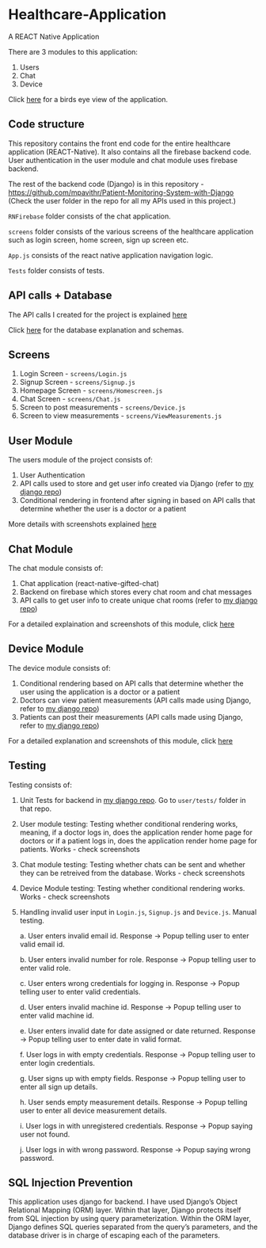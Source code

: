 # Healthcare-Application

A REACT Native Application

There are 3 modules to this application: 
1. Users
2. Chat
3. Device

Click [here](https://github.com/mpavithr/healthcare-platform/wiki/Bird's-eye-view-of-the-application) for a birds eye view of the application.

## Code structure

This repository contains the front end code for the entire healthcare application (REACT-Native). It also contains all the firebase backend code. User authentication in the user module and chat module uses firebase backend. 

The rest of the backend code (Django) is in this repository - https://github.com/mpavithr/Patient-Monitoring-System-with-Django (Check the user folder in the repo for all my APIs used in this project.)

```RNFirebase``` folder consists of the chat application.

```screens``` folder consists of the various screens of the healthcare application such as login screen, home screen, sign up screen etc.

```App.js``` consists of the react native application navigation logic.

```Tests``` folder consists of tests.

## API calls + Database

The API calls I created for the project is explained [here](https://github.com/mpavithr/healthcare-platform/wiki/API-explanation)

Click [here](https://github.com/mpavithr/healthcare-platform/wiki/Database) for the database explanation and schemas.

## Screens 

1. Login Screen - ```screens/Login.js```
2. Signup Screen - ```screens/Signup.js```
3. Homepage Screen - ```screens/Homescreen.js```
4. Chat Screen - ```screens/Chat.js```
5. Screen to post measurements - ```screens/Device.js```
6. Screen to view measurements - ```screens/ViewMeasurements.js```

## User Module

The users module of the project consists of:
1. User Authentication
2. API calls used to store and get user info created via Django (refer to [my django repo](https://github.com/mpavithr/Patient-Monitoring-System-with-Django))
3. Conditional rendering in frontend after signing in based on API calls that determine whether the user is a doctor or a patient 

More details with screenshots explained [here](https://github.com/mpavithr/healthcare-platform/wiki/Users)

## Chat Module
 
The chat module consists of:
1. Chat application (react-native-gifted-chat)
2. Backend on firebase which stores every chat room and chat messages
3. API calls to get user info to create unique chat rooms (refer to [my django repo](https://github.com/mpavithr/Patient-Monitoring-System-with-Django))

For a detailed explaination and screenshots of this module, click [here](https://github.com/mpavithr/healthcare-platform/wiki/Chat)

## Device Module

The device module consists of:
1. Conditional rendering based on API calls that determine whether the user using the application is a doctor or a patient
2. Doctors can view patient measurements (API calls made using Django, refer to [my django repo](https://github.com/mpavithr/Patient-Monitoring-System-with-Django))
3. Patients can post their measurements (API calls made using Django, refer to [my django repo](https://github.com/mpavithr/Patient-Monitoring-System-with-Django))

For a detailed explanation and screenshots of this module, click [here](https://github.com/mpavithr/healthcare-platform/wiki/Device)

## Testing 

Testing consists of:

1. Unit Tests for backend in [my django repo](https://github.com/mpavithr/Patient-Monitoring-System-with-Django). Go to ```user/tests/``` folder in that repo.

2. User module testing: Testing whether conditional rendering works, meaning, if a doctor logs in, does the application render home page for doctors or if a patient logs in, does the application render home page for patients. Works - check screenshots

3. Chat module testing: Testing whether chats can be sent and whether they can be retreived from the database. Works - check screenshots

4. Device Module testing: Testing whether conditional rendering works. Works - check screenshots

5. Handling invalid user input in ```Login.js```, ```Signup.js``` and ```Device.js```. Manual testing.

   a. User enters invalid email id. Response -> Popup telling user to enter valid email id.
   
   b. User enters invalid number for role. Response -> Popup telling user to enter valid role.
   
   c. User enters wrong credentials for logging in. Response -> Popup telling user to enter valid credentials.
   
   d. User enters invalid machine id. Response -> Popup telling user to enter valid machine id.
   
   e. User enters invalid date for date assigned or date returned. Response -> Popup telling user to enter date in valid format.
   
   f. User logs in with empty credentials. Response -> Popup telling user to enter login credentials.
   
   g. User signs up with empty fields. Response -> Popup telling user to enter all sign up details.
   
   h. User sends empty measurement details. Response -> Popup telling user to enter all device measurement details.
   
   i. User logs in with unregistered credentials. Response -> Popup saying user not found.
   
   j. User logs in with wrong password. Response -> Popup saying wrong password.

## SQL Injection Prevention

This application uses django for backend. I have used Django’s Object Relational Mapping (ORM) layer. Within that layer, Django protects itself from SQL injection by using query parameterization. Within the ORM layer, Django defines SQL queries separated from the query’s parameters, and the database driver is in charge of escaping each of the parameters. 

